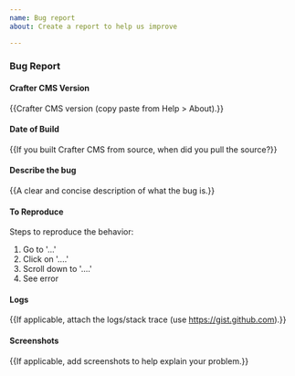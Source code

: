 ```yaml
---
name: Bug report
about: Create a report to help us improve

---
```


### Bug Report
#### Crafter CMS Version
{{Crafter CMS version (copy paste from Help > About).}}

#### Date of Build
{{If you built Crafter CMS from source, when did you pull the source?}}

#### Describe the bug
{{A clear and concise description of what the bug is.}}

#### To Reproduce
Steps to reproduce the behavior:
1. Go to '...'
2. Click on '....'
3. Scroll down to '....'
4. See error

#### Logs
{{If applicable, attach the logs/stack trace (use https://gist.github.com).}}

#### Screenshots
{{If applicable, add screenshots to help explain your problem.}}
